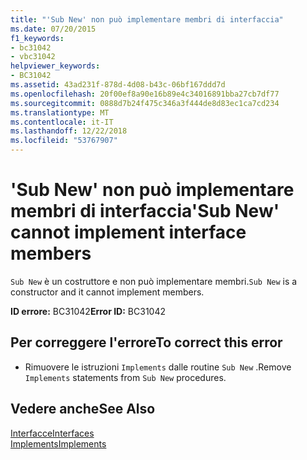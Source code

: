 ```yaml
---
title: "'Sub New' non può implementare membri di interfaccia"
ms.date: 07/20/2015
f1_keywords:
- bc31042
- vbc31042
helpviewer_keywords:
- BC31042
ms.assetid: 43ad231f-878d-4d08-b43c-06bf167ddd7d
ms.openlocfilehash: 20f00ef8a90e16b89e4c34016891bba27cb7df77
ms.sourcegitcommit: 0888d7b24f475c346a3f444de8d83ec1ca7cd234
ms.translationtype: MT
ms.contentlocale: it-IT
ms.lasthandoff: 12/22/2018
ms.locfileid: "53767907"
---
```

# <a name="sub-new-cannot-implement-interface-members"></a><span data-ttu-id="7bf66-102">'Sub New' non può implementare membri di interfaccia</span><span class="sxs-lookup"><span data-stu-id="7bf66-102">'Sub New' cannot implement interface members</span></span>
<span data-ttu-id="7bf66-103">`Sub New` è un costruttore e non può implementare membri.</span><span class="sxs-lookup"><span data-stu-id="7bf66-103">`Sub New` is a constructor and it cannot implement members.</span></span>  
  
 <span data-ttu-id="7bf66-104">**ID errore:** BC31042</span><span class="sxs-lookup"><span data-stu-id="7bf66-104">**Error ID:** BC31042</span></span>  
  
## <a name="to-correct-this-error"></a><span data-ttu-id="7bf66-105">Per correggere l'errore</span><span class="sxs-lookup"><span data-stu-id="7bf66-105">To correct this error</span></span>  
  
-   <span data-ttu-id="7bf66-106">Rimuovere le istruzioni `Implements` dalle routine `Sub New` .</span><span class="sxs-lookup"><span data-stu-id="7bf66-106">Remove `Implements` statements from `Sub New` procedures.</span></span>  
  
## <a name="see-also"></a><span data-ttu-id="7bf66-107">Vedere anche</span><span class="sxs-lookup"><span data-stu-id="7bf66-107">See Also</span></span>  
 [<span data-ttu-id="7bf66-108">Interfacce</span><span class="sxs-lookup"><span data-stu-id="7bf66-108">Interfaces</span></span>](../../visual-basic/programming-guide/language-features/interfaces/index.md)  
 [<span data-ttu-id="7bf66-109">Implements</span><span class="sxs-lookup"><span data-stu-id="7bf66-109">Implements</span></span>](../../visual-basic/language-reference/statements/implements-clause.md)
